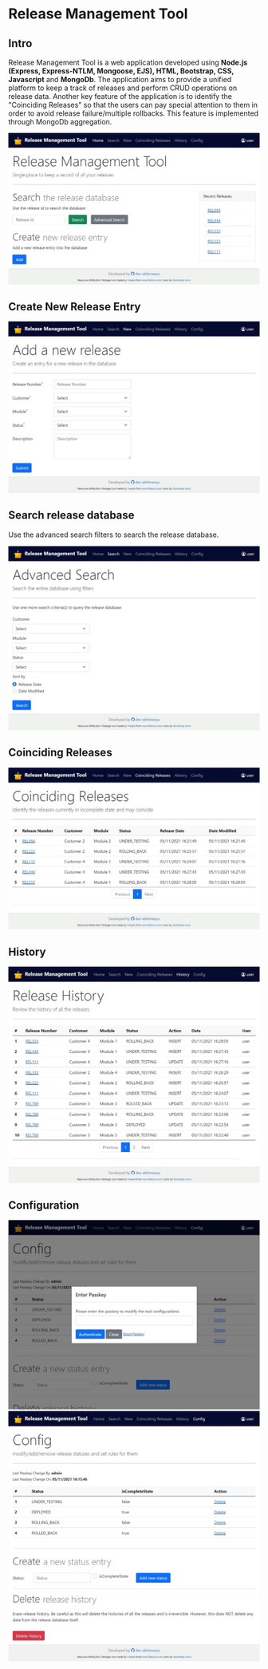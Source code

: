 # Release Management Tool
<h2>Intro</h2>

Release Management Tool is a web application developed using **Node.js (Express, Express-NTLM, Mongoose, EJS), HTML, Bootstrap, CSS, Javascript** and **MongoDb**. The application aims to provide a unified platform to keep a track of releases and perform CRUD operations on release data. Another key feature of the application is to identify the "Coinciding Releases" so that the users can pay special attention to them in order to avoid release failure/multiple rollbacks. This feature is implemented through MongoDb aggregation.<br>
 
  ![index](/ss/index.JPG)
 
 <h2>Create New Release Entry</h2>
 
 ![new](/ss/new.JPG)
 
 <h2>Search release database</h2>
 <p>Use the advanced search filters to search the release database.</p>
 
 ![search](/ss/advanced_search.JPG)
 
 <h2>Coinciding Releases</h2>
 
 ![coinciding_releases](/ss/coinciding_releases.JPG)
 
 <h2>History</h2>
 
 ![release_history](/ss/release_history.jpg)
 
 <h2>Configuration</h2>
 
 ![config](/ss/config.JPG)
 ![config2](/ss/config2.jpg)
 
